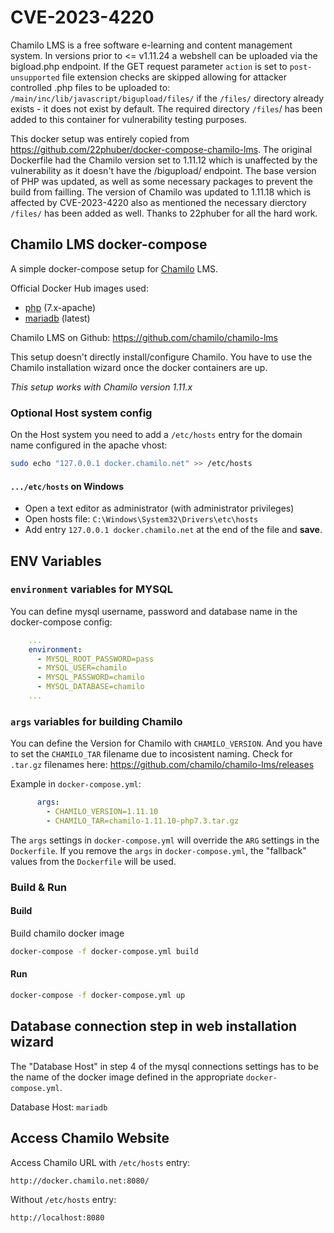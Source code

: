 # CVE-2023-4220


Chamilo LMS is a free software e-learning and content management system. In versions prior to <= v1.11.24
a webshell can be uploaded via the bigload.php endpoint. If the GET request parameter `action` is set to
`post-unsupported` file extension checks are skipped allowing for attacker controlled .php files to be uploaded to:
`/main/inc/lib/javascript/bigupload/files/` if the `/files/` directory already exists - it does not exist by default.
The required directory `/files`/ has been added to this container for vulnerability testing purposes.

This docker setup was entirely copied from https://github.com/22phuber/docker-compose-chamilo-lms. The original Dockerfile
had the Chamilo version set to 1.11.12 which is unaffected by the vulnerability as it doesn't have the /bigupload/ endpoint.
The base version of PHP was updated, as well as some necessary packages to prevent the build from failling. The version of
Chamilo was updated to 1.11.18 which is affected by CVE-2023-4220 also as mentioned the necessary dierctory `/files/` has
been added as well. Thanks to 22phuber for all the hard work.


## Chamilo LMS docker-compose


A simple docker-compose setup for [Chamilo](https://chamilo.org/) LMS.

Official Docker Hub images used:


* [php](https://hub.docker.com/_/php/) (7.x-apache)
* [mariadb](https://hub.docker.com/_/mariadb/) (latest)


Chamilo LMS on Github: https://github.com/chamilo/chamilo-lms

This setup doesn't directly install/configure Chamilo. You have to use the Chamilo installation wizard once the docker containers are up.

*This setup works with Chamilo version 1.11.x*


### Optional Host system config


On the Host system you need to add a `/etc/hosts` entry for the domain name configured in the apache vhost:


```bash
sudo echo "127.0.0.1 docker.chamilo.net" >> /etc/hosts
```


#### `.../etc/hosts` on Windows


* Open a text editor as administrator (with administrator privileges)
* Open hosts file: `C:\Windows\System32\Drivers\etc\hosts`
* Add entry `127.0.0.1 docker.chamilo.net` at the end of the file and **save**.


## ENV Variables


### `environment` variables for MYSQL


You can define mysql username, password and database name in the docker-compose config:


```yaml
    ...
    environment:
      - MYSQL_ROOT_PASSWORD=pass
      - MYSQL_USER=chamilo
      - MYSQL_PASSWORD=chamilo
      - MYSQL_DATABASE=chamilo
    ...
```


### `args` variables for building Chamilo


You can define the Version for Chamilo with `CHAMILO_VERSION`.
And you have to set the `CHAMILO_TAR` filename due to incosistent naming.
Check for `.tar.gz` filenames here: https://github.com/chamilo/chamilo-lms/releases

Example in `docker-compose.yml`:
```yaml
      args:
        - CHAMILO_VERSION=1.11.10
        - CHAMILO_TAR=chamilo-1.11.10-php7.3.tar.gz
```

The `args` settings in `docker-compose.yml` will override the `ARG` settings in the `Dockerfile`.
If you remove the `args` in `docker-compose.yml`, the "fallback" values from the `Dockerfile` will be used.


### Build & Run


#### Build


Build chamilo docker image

```bash
docker-compose -f docker-compose.yml build
```


#### Run


```bash
docker-compose -f docker-compose.yml up
```


## Database connection step in web installation wizard


The "Database Host" in step 4 of the mysql connections settings has to be the name of the docker image defined in the appropriate `docker-compose.yml`.

Database Host: `mariadb`


## Access Chamilo Website


Access Chamilo URL with `/etc/hosts` entry:


```
http://docker.chamilo.net:8080/
```


Without `/etc/hosts` entry:


```
http://localhost:8080
```

